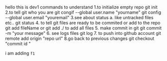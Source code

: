 hello this is dev1
commands to understand 
1.to initialize empty repo 
git init
2.to tell git who you are
git congif --global user.name "yourname"
git config --global user.email "youremail"
3.see about status 
a. like untracked files etc..
git status
4. to tell git files are ready to be commited or add to the repo
git add fileName
or git add ./ to add all files
5. make commit in git 
git commit -m "your message"
6. see logs files
git log
7. to push into github account
git remote add origin "repo url"
8.go back to previous changes
git checkout "commit id "

i am adding `f1`